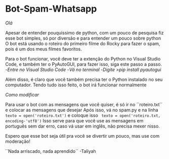 # Bot-Spam-Whatsapp
 
*Olá*

Apesar de entender pouquissimo de python, com um pouco de pesquisa fiz esse bot simples, só por diversão e para entender um pouco sobre python
O bot está usando o roteiro do primeiro filme do Rocky para fazer o spam, pois é um dos meus filmes favoritos.

Para o bot funcionar, você deve ter a extenção do Python no Visual Studio Code, e também ter o PyAutoGUI, para fazer isso, siga este passo a passo.
-*Entre no Visual Studio Code* 
-*Vá no terminal*
-*Digite >pip install pyautogui*

Além disso, é claro que você também precisa ter o Python instalado no seu computador. Tendo tudo isso feito, o bot irá funcionar normalmente

_*Como modificar*_

Para usar o bot com as mensagens que você quiser, é só ir no ´´roteiro.txt´´ e colocar as mensagens que desejar
Após isso, vá no spam.py e na linha ``` texto = open('roteiro.txt') ``` e coloque isso ``` texto = open('roteiro.txt, encoding-'utf8')```
Isso serve para que você use as mensagens em português sem dar erro, caso vá usar em inglês, não precisa mexer nisso.

Espero que esse bot seja útil pra você se divertir um pouco, mas use com moderação!

´´Nada arriscado, nada aprendido´´ -Taliyah
